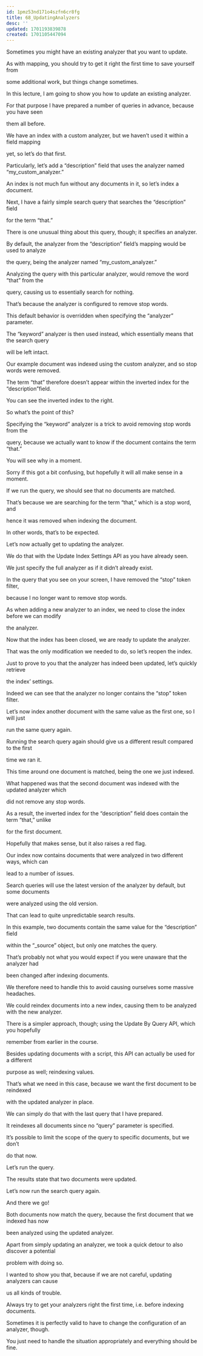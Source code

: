 ```yaml
---
id: 1pmz53nd171o4szfn6cr8fg
title: 68_UpdatingAnalyzers
desc: ''
updated: 1701193839878
created: 1701105447094
---
```

Sometimes you might have an existing analyzer that you want to update.

As with mapping, you should try to get it right the first time to save yourself from

some additional work, but things change sometimes.

In this lecture, I am going to show you how to update an existing analyzer.

For that purpose I have prepared a number of queries in advance, because you have seen

them all before.

We have an index with a custom analyzer, but we haven’t used it within a field mapping

yet, so let’s do that first.

Particularly, let’s add a “description” field that uses the analyzer named “my_custom_analyzer.”

An index is not much fun without any documents in it, so let’s index a document.

Next, I have a fairly simple search query that searches the “description” field

for the term “that.”

There is one unusual thing about this query, though; it specifies an analyzer.

By default, the analyzer from the “description” field’s mapping would be used to analyze

the query, being the analyzer named “my_custom_analyzer.”

Analyzing the query with this particular analyzer, would remove the word “that” from the

query, causing us to essentially search for nothing.

That’s because the analyzer is configured to remove stop words.

This default behavior is overridden when specifying the “analyzer” parameter.

The “keyword” analyzer is then used instead, which essentially means that the search query

will be left intact.

Our example document was indexed using the custom analyzer, and so stop words were removed.

The term “that” therefore doesn’t appear within the inverted index for the “description”field.

You can see the inverted index to the right.

So what’s the point of this?

Specifying the “keyword” analyzer is a trick to avoid removing stop words from the

query, because we actually want to know if the document contains the term “that.”

You will see why in a moment.

Sorry if this got a bit confusing, but hopefully it will all make sense in a moment.

If we run the query, we should see that no documents are matched.

That’s because we are searching for the term “that,” which is a stop word, and

hence it was removed when indexing the document.

In other words, that’s to be expected.

Let’s now actually get to updating the analyzer.

We do that with the Update Index Settings API as you have already seen.

We just specify the full analyzer as if it didn’t already exist.

In the query that you see on your screen, I have removed the “stop” token filter,

because I no longer want to remove stop words.

As when adding a new analyzer to an index, we need to close the index before we can modify

the analyzer.

Now that the index has been closed, we are ready to update the analyzer.

That was the only modification we needed to do, so let’s reopen the index.

Just to prove to you that the analyzer has indeed been updated, let’s quickly retrieve

the index’ settings.

Indeed we can see that the analyzer no longer contains the “stop” token filter.

Let’s now index another document with the same value as the first one, so I will just

run the same query again.

Running the search query again should give us a different result compared to the first

time we ran it.

This time around one document is matched, being the one we just indexed.

What happened was that the second document was indexed with the updated analyzer which

did not remove any stop words.

As a result, the inverted index for the “description” field does contain the term “that,” unlike

for the first document.

Hopefully that makes sense, but it also raises a red flag.

Our index now contains documents that were analyzed in two different ways, which can

lead to a number of issues.

Search queries will use the latest version of the analyzer by default, but some documents

were analyzed using the old version.

That can lead to quite unpredictable search results.

In this example, two documents contain the same value for the “description” field

within the “_source” object, but only one matches the query.

That’s probably not what you would expect if you were unaware that the analyzer had

been changed after indexing documents.

We therefore need to handle this to avoid causing ourselves some massive headaches.

We could reindex documents into a new index, causing them to be analyzed with the new analyzer.

There is a simpler approach, though; using the Update By Query API, which you hopefully

remember from earlier in the course.

Besides updating documents with a script, this API can actually be used for a different

purpose as well; reindexing values.

That’s what we need in this case, because we want the first document to be reindexed

with the updated analyzer in place.

We can simply do that with the last query that I have prepared.

It reindexes all documents since no “query” parameter is specified.

It’s possible to limit the scope of the query to specific documents, but we don’t

do that now.

Let’s run the query.

The results state that two documents were updated.

Let’s now run the search query again.

And there we go!

Both documents now match the query, because the first document that we indexed has now

been analyzed using the updated analyzer.

Apart from simply updating an analyzer, we took a quick detour to also discover a potential

problem with doing so.

I wanted to show you that, because if we are not careful, updating analyzers can cause

us all kinds of trouble.

Always try to get your analyzers right the first time, i.e. before indexing documents.

Sometimes it is perfectly valid to have to change the configuration of an analyzer, though.

You just need to handle the situation appropriately and everything should be fine.
